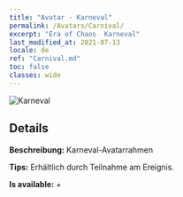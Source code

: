 ```yaml
---
title: "Avatar - Karneval"
permalink: /Avatars/Carnival/
excerpt: "Era of Chaos  Karneval"
last_modified_at: 2021-07-13
locale: de
ref: "Carnival.md"
toc: false
classes: wide
---
```

 ![Karneval](/images/a/avatarFrame_95.png)

## Details

 **Beschreibung:** Karneval-Avatarrahmen 

 **Tips:** Erhältlich durch Teilnahme am Ereignis. 

 **Is available:**  + 

